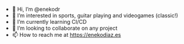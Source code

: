 - 👋 Hi, I’m @enekodr
- 👀 I’m interested in sports, guitar playing and videogames (classic!)
- 🌱 I’m currently learning CI/CD
- 💞️ I’m looking to collaborate on any project
- 📫 How to reach me at https://enekodiaz.es
